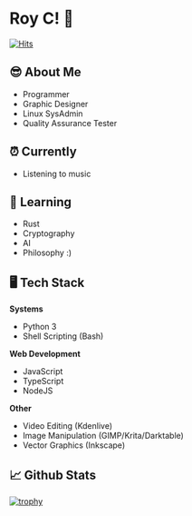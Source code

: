 # Roy C! 👋
[![Hits](https://hits.seeyoufarm.com/api/count/incr/badge.svg?url=https%3A%2F%2Fgithub.com%2Frmj1001)](https://hits.seeyoufarm.com)
## 😎 About Me
 * Programmer
 * Graphic Designer
 * Linux SysAdmin
 * Quality Assurance Tester
 
 ## ⏰ Currently
 * Listening to music
 
 ## 📓 Learning
 * Rust
 * Cryptography
 * AI
 * Philosophy :)
 
 ## 🖥️ Tech Stack
 __Systems__
 * Python 3
 * Shell Scripting (Bash)

 __Web Development__
 * JavaScript
 * TypeScript
 * NodeJS

 __Other__
 * Video Editing (Kdenlive)
 * Image Manipulation (GIMP/Krita/Darktable)
 * Vector Graphics (Inkscape)


 ## 📈 Github Stats
 
[![trophy](https://github-profile-trophy.vercel.app/?username=rmj1001&theme=dracula)](https://github.com/ryo-ma/github-profile-trophy)
